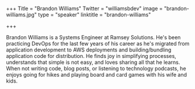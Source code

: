 +++
Title = "Brandon Williams"
Twitter = "williamsbdev"
image = "brandon-williams.jpg"
type = "speaker"
linktitle = "brandon-williams"

+++

Brandon Williams is a Systems Engineer at Ramsey Solutions. He's been practicing DevOps for the last few years of his career as he's migrated from application development to AWS deployments and building/bundling application code for distribution. He finds joy in simplifying processes, understands that simple is not easy, and loves sharing all that he learns. When not writing code, blog posts, or listening to technology podcasts, he enjoys going for hikes and playing board and card games with his wife and kids.
